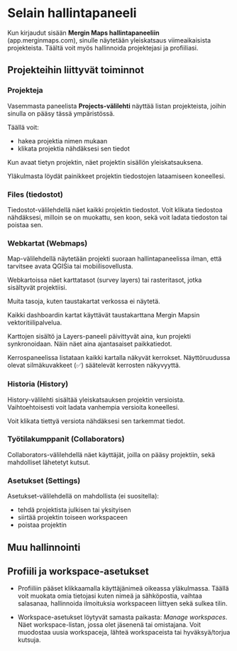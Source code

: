 # Selain hallintapaneeli

Kun kirjaudut sisään **Mergin Maps hallintapaneeliin** (app.merginmaps.com), sinulle näytetään yleiskatsaus viimeaikaisista projekteista. Täältä voit myös hallinnoida projektejasi ja profiiliasi.

## Projekteihin liittyvät toiminnot

### Projekteja

Vasemmasta paneelista **Projects-välilehti** näyttää listan projekteista, joihin sinulla on pääsy tässä ympäristössä.

Täällä voit:

* hakea projektia nimen mukaan
* klikata projektia nähdäksesi sen tiedot

Kun avaat tietyn projektin, näet projektin sisällön yleiskatsauksena. 

Yläkulmasta löydät painikkeet projektin tiedostojen lataamiseen koneellesi.

### Files (tiedostot)

Tiedostot-välilehdellä näet kaikki projektin tiedostot. Voit klikata tiedostoa nähdäksesi, milloin se on muokattu, sen koon, sekä voit ladata tiedoston tai poistaa sen.

### Webkartat (Webmaps)

Map-välilehdellä näytetään projekti suoraan hallintapaneelissa ilman, että tarvitsee avata QGISia tai mobiilisovellusta. 

Webkartoissa näet karttatasot (survey layers) tai rasteritasot, jotka sisältyvät projektiisi.

Muita tasoja, kuten taustakartat verkossa ei näytetä.

Kaikki dashboardin kartat käyttävät taustakarttana Mergin Mapsin vektoritiilipalvelua.

Karttojen sisältö ja Layers-paneeli päivittyvät aina, kun projekti synkronoidaan. Näin näet aina ajantasaiset paikkatiedot.

Kerrospaneelissa listataan kaikki kartalla näkyvät kerrokset. Näyttöruudussa olevat silmäkuvakkeet (✅) säätelevät kerrosten näkyvyyttä.

### Historia (History)

History-välilehti sisältää yleiskatsauksen projektin versioista. Vaihtoehtoisesti voit ladata vanhempia versioita koneellesi.

Voit klikata tiettyä versiota nähdäksesi sen tarkemmat tiedot.

### Työtilakumppanit (Collaborators)

Collaborators-välilehdellä näet käyttäjät, joilla on pääsy projektiin, sekä mahdolliset lähetetyt kutsut. 

### Asetukset (Settings)

Asetukset-välilehdellä on mahdollista (ei suositella):

* tehdä projektista julkisen tai yksityisen
* siirtää projektin toiseen workspaceen
* poistaa projektin

## Muu hallinnointi

## Profiili ja workspace-asetukset

* Profiiliin pääset klikkaamalla käyttäjänimeä oikeassa yläkulmassa.
  Täällä voit muokata omia tietojasi kuten nimeä ja sähköpostia, vaihtaa salasanaa, hallinnoida ilmoituksia workspaceen liittyen sekä sulkea tilin.

* Workspace-asetukset löytyvät samasta paikasta: *Manage workspaces*. Näet workspace-listan, jossa olet jäsenenä tai omistajana. Voit muodostaa uusia workspaceja, lähteä workspaceista tai hyväksyä/torjua kutsuja.





